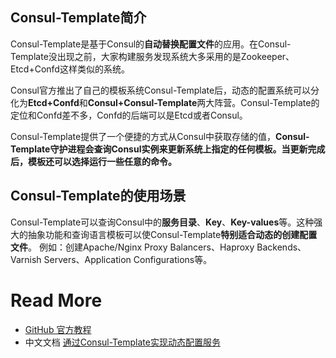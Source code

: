 
## Consul-Template简介
Consul-Template是基于Consul的**自动替换配置文件**的应用。在Consul-Template没出现之前，大家构建服务发现系统大多采用的是Zookeeper、Etcd+Confd这样类似的系统。

Consul官方推出了自己的模板系统Consul-Template后，动态的配置系统可以分化为**Etcd+Confd**和**Consul+Consul-Template**两大阵营。Consul-Template的定位和Confd差不多，Confd的后端可以是Etcd或者Consul。

Consul-Template提供了一个便捷的方式从Consul中获取存储的值，**Consul-Template守护进程会查询Consul实例来更新系统上指定的任何模板。当更新完成后，模板还可以选择运行一些任意的命令。**

## Consul-Template的使用场景

Consul-Template可以查询Consul中的**服务目录**、**Key**、**Key-values**等。这种强大的抽象功能和查询语言模板可以使Consul-Template**特别适合动态的创建配置文件**。
例如：创建Apache/Nginx Proxy Balancers、Haproxy Backends、Varnish Servers、Application Configurations等。


# Read More
- [GitHub 官方教程](https://github.com/hashicorp/consul-template)
- 中文文档 [通过Consul-Template实现动态配置服务](https://www.hi-linux.com/posts/36431.html) 
